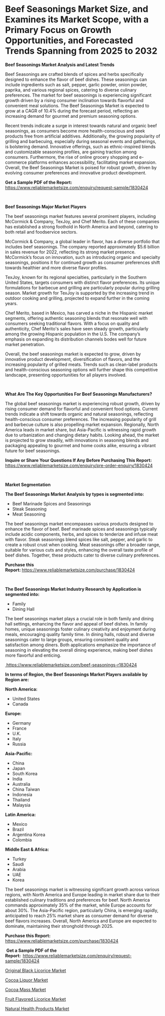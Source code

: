 <p><h1>Beef Seasonings Market Size, and Examines its Market Scope, with a Primary Focus on Growth Opportunities, and Forecasted Trends Spanning from 2025 to 2032</h1></p><p><strong>Beef Seasonings Market Analysis and Latest Trends</strong></p>
<p><p>Beef Seasonings are crafted blends of spices and herbs specifically designed to enhance the flavor of beef dishes. These seasonings can include ingredients such as salt, pepper, garlic powder, onion powder, paprika, and various regional spices, catering to diverse culinary preferences. The market for beef seasonings is experiencing significant growth driven by a rising consumer inclination towards flavorful and convenient meal solutions. The Beef Seasonings Market is expected to grow at a CAGR of 10.4% during the forecast period, reflecting an increasing demand for gourmet and premium seasoning options.</p><p>Recent trends indicate a surge in interest towards natural and organic beef seasonings, as consumers become more health-conscious and seek products free from artificial additives. Additionally, the growing popularity of grilling and barbecuing, especially during seasonal events and gatherings, is bolstering demand. Innovative offerings, such as ethnic-inspired blends and customizable seasoning profiles, are gaining traction among consumers. Furthermore, the rise of online grocery shopping and e-commerce platforms enhances accessibility, facilitating market expansion. Overall, the Beef Seasonings Market is poised for robust growth, driven by evolving consumer preferences and innovative product development.</p></p>
<p><strong>Get a Sample PDF of the Report:&nbsp;</strong> <a href="https://www.reliablemarketsize.com/enquiry/request-sample/1830424?utm_campaign=1832&utm_medium=2&utm_source=Github&utm_content=ia&utm_term=07042025&utm_id=beef-seasonings">https://www.reliablemarketsize.com/enquiry/request-sample/1830424</a></p>
<p>&nbsp;</p>
<p><strong>Beef Seasonings Major Market Players</strong></p>
<p><p>The beef seasonings market features several prominent players, including McCormick & Company, TexJoy, and Chef Merito. Each of these companies has established a strong foothold in North America and beyond, catering to both retail and foodservice sectors.</p><p>McCormick & Company, a global leader in flavor, has a diverse portfolio that includes beef seasonings. The company reported approximately $5.6 billion in sales revenue for 2022, reflecting its strong market presence. McCormick’s focus on innovation, such as introducing organic and specialty seasonings, positions it for continued growth as consumer preferences shift towards healthier and more diverse flavor profiles.</p><p>TexJoy, known for its regional specialties, particularly in the Southern United States, targets consumers with distinct flavor preferences. Its unique formulations for barbecue and grilling are particularly popular during grilling season. Market growth for TexJoy is supported by the increasing trend in outdoor cooking and grilling, projected to expand further in the coming years.</p><p>Chef Merito, based in Mexico, has carved a niche in the Hispanic market segments, offering authentic seasoning blends that resonate well with consumers seeking traditional flavors. With a focus on quality and authenticity, Chef Merito's sales have seen steady growth, particularly among the growing Hispanic population in the U.S. The company’s emphasis on expanding its distribution channels bodes well for future market penetration.</p><p>Overall, the beef seasonings market is expected to grow, driven by innovative product development, diversification of flavors, and the increasing popularity of grilled meats. Trends such as clean-label products and health-conscious seasoning options will further shape this competitive landscape, presenting opportunities for all players involved.</p></p>
<p>&nbsp;</p>
<p><strong>What Are The Key Opportunities For Beef Seasonings Manufacturers?</strong></p>
<p><p>The global beef seasonings market is experiencing robust growth, driven by rising consumer demand for flavorful and convenient food options. Current trends indicate a shift towards organic and natural seasonings, reflecting health-conscious consumer preferences. The increasing popularity of grill and barbecue culture is also propelling market expansion. Regionally, North America leads in market share, but Asia-Pacific is witnessing rapid growth due to urbanization and changing dietary habits. Looking ahead, the market is projected to grow steadily, with innovations in seasoning blends and packaging appealing to gourmet and home cooks alike, ensuring a vibrant future for beef seasonings.</p></p>
<p><strong>Inquire or Share Your Questions If Any Before Purchasing This Report:</strong> <a href="https://www.reliablemarketsize.com/enquiry/pre-order-enquiry/1830424?utm_campaign=1832&utm_medium=2&utm_source=Github&utm_content=ia&utm_term=07042025&utm_id=beef-seasonings">https://www.reliablemarketsize.com/enquiry/pre-order-enquiry/1830424</a></p>
<p>&nbsp;</p>
<p><strong>Market Segmentation</strong></p>
<p><strong>The Beef Seasonings Market Analysis by types is segmented into:</strong></p>
<p><ul><li>Beef Marinade Spices and Seasonings</li><li>Steak Seasoning</li><li>Meat Seasoning</li></ul></p>
<p><p>The beef seasonings market encompasses various products designed to enhance the flavor of beef. Beef marinade spices and seasonings typically include acidic components, herbs, and spices to tenderize and infuse meat with flavor. Steak seasonings blend spices like salt, pepper, and garlic to create a robust crust when cooking. Meat seasonings offer a broader range, suitable for various cuts and styles, enhancing the overall taste profile of beef dishes. Together, these products cater to diverse culinary preferences.</p></p>
<p><strong>Purchase this Report:&nbsp;</strong><a href="https://www.reliablemarketsize.com/purchase/1830424?utm_campaign=1832&utm_medium=2&utm_source=Github&utm_content=ia&utm_term=07042025&utm_id=beef-seasonings">https://www.reliablemarketsize.com/purchase/1830424</a></p>
<p>&nbsp;</p>
<p><strong>The Beef Seasonings Market Industry Research by Application is segmented into:</strong></p>
<p><ul><li>Family</li><li>Dining Hall</li></ul></p>
<p><p>The beef seasonings market plays a crucial role in both family and dining hall settings, enhancing the flavor and appeal of beef dishes. In family homes, unique seasonings foster culinary creativity and enjoyment during meals, encouraging quality family time. In dining halls, robust and diverse seasonings cater to large groups, ensuring consistent quality and satisfaction among diners. Both applications emphasize the importance of seasoning in elevating the overall dining experience, making beef dishes more flavorful and enticing.</p></p>
<p><a href="https://www.reliablemarketsize.com/beef-seasonings-r1830424?utm_campaign=1832&utm_medium=2&utm_source=Github&utm_content=ia&utm_term=07042025&utm_id=beef-seasonings">&nbsp;https://www.reliablemarketsize.com/beef-seasonings-r1830424</a></p>
<p><strong>In terms of Region, the Beef Seasonings Market Players available by Region are:</strong></p>
<p>
    <p> <strong> North America: </strong>
        <ul>
            <li>United States</li>
            <li>Canada</li>
        </ul>
        </p> 
    <p> <strong> Europe: </strong>
        <ul>
            <li>Germany</li>
            <li>France</li>
            <li>U.K.</li>
            <li>Italy</li>
            <li>Russia</li>
        </ul>
        </p> 
    <p> <strong> Asia-Pacific: </strong>
        <ul>
            <li>China</li>
            <li>Japan</li>
            <li>South Korea</li>
            <li>India</li>
            <li>Australia</li>
            <li>China Taiwan</li>
            <li>Indonesia</li>
            <li>Thailand</li>
            <li>Malaysia</li>
        </ul>
        </p> 
    <p> <strong> Latin America: </strong>
        <ul>
            <li>Mexico</li>
            <li>Brazil</li>
            <li>Argentina Korea</li>
            <li>Colombia</li>
        </ul>
        </p> 
    <p> <strong> Middle East & Africa: </strong>
        <ul>
            <li>Turkey</li>
            <li>Saudi</li>
            <li>Arabia</li>
            <li>UAE</li>
            <li>Korea</li>
        </ul>
    </p>
    </p>
<p><p>The beef seasonings market is witnessing significant growth across various regions, with North America and Europe leading in market share due to their established culinary traditions and preferences for beef. North America commands approximately 35% of the market, while Europe accounts for about 30%. The Asia-Pacific region, particularly China, is emerging rapidly, anticipated to reach 25% market share as consumer demand for diverse beef flavors increases. Overall, North America and Europe are expected to dominate, maintaining their stronghold through 2025.</p></p>
<p><strong>Purchase this Report: </strong><a href="https://www.reliablemarketsize.com/purchase/1830424?utm_campaign=1832&utm_medium=2&utm_source=Github&utm_content=ia&utm_term=07042025&utm_id=beef-seasonings">https://www.reliablemarketsize.com/purchase/1830424</a></p>
<p>&nbsp;<strong>Get a Sample PDF of the Report:&nbsp;&nbsp;</strong><a href="https://www.reliablemarketsize.com/enquiry/request-sample/1830424?utm_campaign=1832&utm_medium=2&utm_source=Github&utm_content=ia&utm_term=07042025&utm_id=beef-seasonings">https://www.reliablemarketsize.com/enquiry/request-sample/1830424</a></p>
<p><strong></strong></p>
<p><p><a href="https://github.com/stuwinawisa/Market-Research-Report-List-1/blob/main/original-black-licorice-market.md?utm_campaign=1832&utm_medium=2&utm_source=Github&utm_content=ia&utm_term=07042025&utm_id=beef-seasonings">Original Black Licorice Market</a></p><p><a href="https://github.com/asoauoldag3n/Market-Research-Report-List-1/blob/main/cocoa-liquor-market.md?utm_campaign=1832&utm_medium=2&utm_source=Github&utm_content=ia&utm_term=07042025&utm_id=beef-seasonings">Cocoa Liquor Market</a></p><p><a href="https://github.com/awwqamet/Market-Research-Report-List-1/blob/main/cocoa-mass-market.md?utm_campaign=1832&utm_medium=2&utm_source=Github&utm_content=ia&utm_term=07042025&utm_id=beef-seasonings">Cocoa Mass Market</a></p><p><a href="https://github.com/phillpfantis/Market-Research-Report-List-1/blob/main/fruit-flavored-licorice-market.md?utm_campaign=1832&utm_medium=2&utm_source=Github&utm_content=ia&utm_term=07042025&utm_id=beef-seasonings">Fruit Flavored Licorice Market</a></p><p><a href="https://github.com/casalalimo40/Market-Research-Report-List-1/blob/main/natural-health-products-market.md?utm_campaign=1832&utm_medium=2&utm_source=Github&utm_content=ia&utm_term=07042025&utm_id=beef-seasonings">Natural Health Products Market</a></p></p>